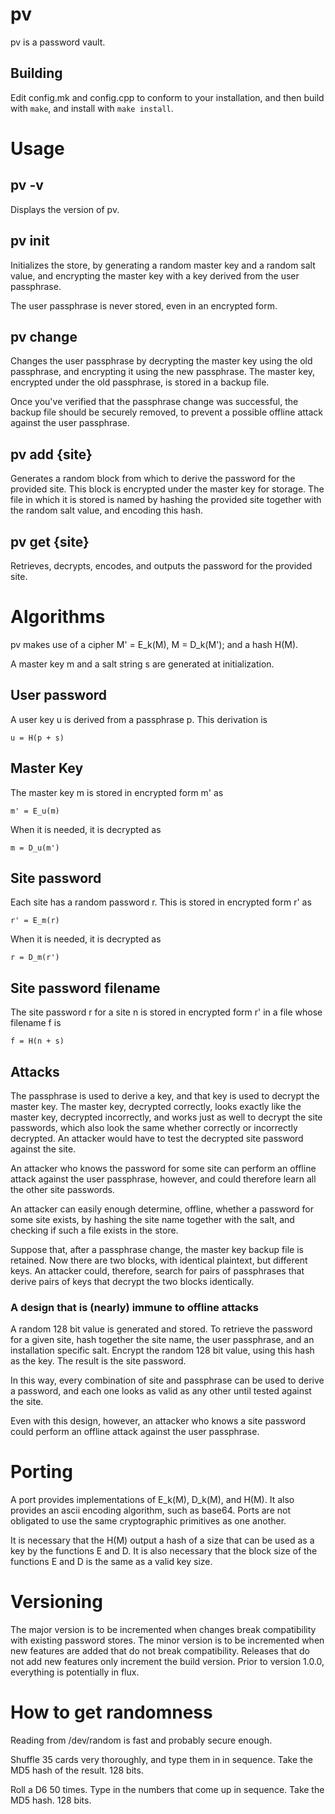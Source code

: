 # pv

pv is a password vault. 

## Building

Edit config.mk and config.cpp to conform to your installation, and then build
with `make`, and install with `make install`.

# Usage

## pv -v

Displays the version of pv. 

## pv init

Initializes the store, by generating a random master key and a random salt
value, and encrypting the master key with a key derived from the user
passphrase.

The user passphrase is never stored, even in an encrypted form.

## pv change

Changes the user passphrase by decrypting the master key using the old
passphrase, and encrypting it using the new passphrase. The master key,
encrypted under the old passphrase, is stored in a backup file. 

Once you've verified that the passphrase change was successful, the backup file
should be securely removed, to prevent a possible offline attack against the
user passphrase.

## pv add {site}

Generates a random block from which to derive the password for the provided
site. This block is encrypted under the master key for storage. The file in
which it is stored is named by hashing the provided site together with the
random salt value, and encoding this hash.

## pv get {site}

Retrieves, decrypts, encodes, and outputs the password for the provided site. 

# Algorithms

pv makes use of a cipher M' = E\_k(M), M = D\_k(M'); and a hash H(M).

A master key m and a salt string s are generated at initialization. 

## User password

A user key u is derived from a passphrase p. This derivation is 

    u = H(p + s)

## Master Key

The master key m is stored in encrypted form m' as 

    m' = E_u(m)

When it is needed, it is decrypted as

    m = D_u(m') 

## Site password

Each site has a random password r. This is stored in encrypted form r' as

    r' = E_m(r)

When it is needed, it is decrypted as 

    r = D_m(r')

## Site password filename

The site password r for a site n is stored in encrypted form r' in a file whose
filename f is

    f = H(n + s)

## Attacks

The passphrase is used to derive a key, and that key is used to decrypt the
master key. The master key, decrypted correctly, looks exactly like the master
key, decrypted incorrectly, and works just as well to decrypt the site
passwords, which also look the same whether correctly or incorrectly decrypted.
An attacker would have to test the decrypted site password against the site. 

An attacker who knows the password for some site can perform an offline attack
against the user passphrase, however, and could therefore learn all the other
site passwords. 

An attacker can easily enough determine, offline, whether a password for some
site exists, by hashing the site name together with the salt, and checking if
such a file exists in the store. 

Suppose that, after a passphrase change, the master key backup file is retained.
Now there are two blocks, with identical plaintext, but different keys. An
attacker could, therefore, search for pairs of passphrases that derive pairs of
keys that decrypt the two blocks identically.

### A design that is (nearly) immune to offline attacks

A random 128 bit value is generated and stored. To retrieve the password for a
given site, hash together the site name, the user passphrase, and an
installation specific salt. Encrypt the random 128 bit value, using this hash as
the key. The result is the site password. 

In this way, every combination of site and passphrase can be used to derive a
password, and each one looks as valid as any other until tested against the
site. 

Even with this design, however, an attacker who knows a site password could
perform an offline attack against the user passphrase. 

# Porting

A port provides implementations of E\_k(M), D\_k(M), and H(M). It also provides
an ascii encoding algorithm, such as base64. Ports are not obligated to use the
same cryptographic primitives as one another. 

It is necessary that the H(M) output a hash of a size that can be used as a key
by the functions E and D. It is also necessary that the block size of the
functions E and D is the same as a valid key size.

# Versioning

The major version is to be incremented when changes break compatibility with
existing password stores. The minor version is to be incremented when new
features are added that do not break compatibility. Releases that do not add new
features only increment the build version. Prior to version 1.0.0, everything is
potentially in flux. 

# How to get randomness

Reading from /dev/random is fast and probably secure enough. 

Shuffle 35 cards very thoroughly, and type them in in sequence. Take the MD5
hash of the result. 128 bits. 

Roll a D6 50 times. Type in the numbers that come up in sequence. Take the MD5
hash. 128 bits. 

